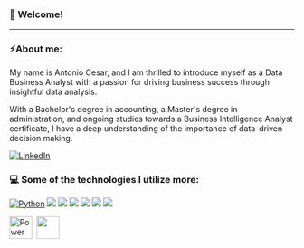 ### 👋 Welcome! 
---
### ⚡About me:

My name is Antonio Cesar, and I am thrilled to introduce myself as a Data Business Analyst with a passion for driving business success through insightful data analysis.

With a Bachelor's degree in accounting, a Master's degree in administration, and ongoing studies towards a Business Intelligence Analyst certificate, I have a deep understanding of the importance of data-driven decision making.

[![LinkedIn](https://img.shields.io/badge/LinkedIn-0077B5?style=for-the-badge&logo=linkedin&logoColor=white)](https://www.linkedin.com/in/antoniocesarduarte/)

### 💻 Some of the technologies I utilize more:

[![Python](https://img.shields.io/badge/Python-3776AB?style=for-the-badge&logo=python&logoColor=white)]()
[![](https://img.shields.io/badge/Talend-FF6D70?style=for-the-badge&logo=Talend&logoColor=white)]()
[![](https://img.shields.io/badge/Tableau-E97627?style=for-the-badge&logo=Tableau&logoColor=white)]()
[![](https://img.shields.io/badge/MySQL-005C84?style=for-the-badge&logo=mysql&logoColor=white)]()
[![](https://img.shields.io/badge/Microsoft_PowerPoint-B7472A?style=for-the-badge&logo=microsoft-powerpoint&logoColor=white)]()
[![](https://img.shields.io/badge/Microsoft_Excel-217346?style=for-the-badge&logo=microsoft-excel&logoColor=white)]()
[![](https://img.shields.io/badge/Microsoft_Word-2B579A?style=for-the-badge&logo=microsoft-word&logoColor=white)]()
<div>
<img src="https://github.com/microsoft/PowerBI-Icons/raw/main/SVG/Power-BI.svg" title="MS Power BI" alt="Power BI" width="40" height="40"/>&nbsp;
<img src="https://cdn.jsdelivr.net/gh/devicons/devicon/icons/jupyter/jupyter-original-wordmark.svg" width="40" height="40"/>
</div>
